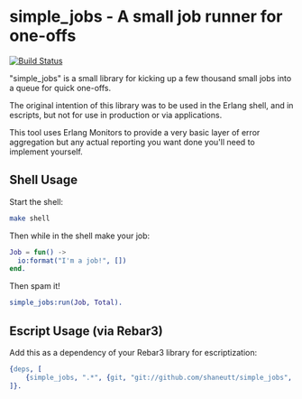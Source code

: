 simple_jobs - A small job runner for one-offs
=====

[![Build Status](https://travis-ci.org/shaneutt/simple_jobs.svg?branch=master)](https://travis-ci.org/shaneutt/simple_jobs.svg?branch=master)

"simple_jobs" is a small library for kicking up a few thousand small jobs into a
queue for quick one-offs.

The original intention of this library was to be used in the Erlang shell, and
in escripts, but not for use in production or via applications.

This tool uses Erlang Monitors to provide a very basic layer of error aggregation
but any actual reporting you want done you'll need to implement yourself.

Shell Usage
---

Start the shell:

```bash
make shell
```

Then while in the shell make your job:

```erlang
Job = fun() ->
  io:format("I'm a job!", [])
end.
```

Then spam it!

```erlang
simple_jobs:run(Job, Total).
```

Escript Usage (via Rebar3)
---

Add this as a dependency of your Rebar3 library for escriptization:

```erlang
{deps, [
    {simple_jobs, ".*", {git, "git://github.com/shaneutt/simple_jobs", {branch, "master"}}}
]}.
```
